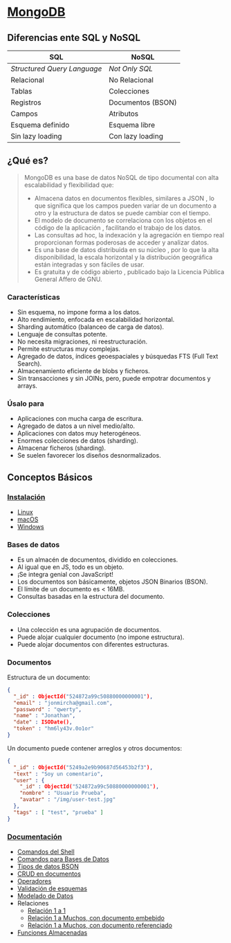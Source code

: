 # [MongoDB](https://www.mongodb.com/)

## Diferencias ente SQL y NoSQL

SQL | NoSQL
-- | --
_Structured Query Language_ | _Not Only SQL_
Relacional | No Relacional
Tablas | Colecciones
Registros | Documentos (BSON)
Campos | Atributos
Esquema definido | Esquema libre
Sin lazy loading | Con lazy loading

## ¿Qué es?

> MongoDB es una base de datos NoSQL de tipo documental con alta escalabilidad y flexibilidad que:
> * Almacena datos en documentos flexibles, similares a JSON , lo que significa que los campos pueden variar de un documento a otro y la estructura de datos se puede cambiar con el tiempo.
> * El modelo de documento se correlaciona con los objetos en el código de la aplicación , facilitando el trabajo de los datos.
> * Las consultas ad hoc, la indexación y la agregación en tiempo real proporcionan formas poderosas de acceder y analizar datos.
> * Es una base de datos distribuida en su núcleo , por lo que la alta disponibilidad, la escala horizontal y la distribución geográfica están integradas y son fáciles de usar.
> * Es gratuita y de código abierto , publicado bajo la Licencia Pública General Affero de GNU.

### Características

* Sin esquema, no impone forma a los datos.
* Alto rendimiento, enfocada en escalabilidad horizontal.
* Sharding automático (balanceo de carga de datos).
* Lenguaje de consultas potente.
* No necesita migraciones, ni reestructuración.
* Permite estructuras muy complejas.
* Agregado de datos, índices geoespaciales y búsquedas FTS (Full Text Search).
* Almacenamiento eficiente de blobs y ficheros.
* Sin transacciones y sin JOINs, pero, puede empotrar documentos y arrays.

### Úsalo para

* Aplicaciones con mucha carga de escritura.
* Agregado de datos a un nivel medio/alto.
* Aplicaciones con datos muy heterogéneos.
* Enormes colecciones de datos (sharding).
* Almacenar ficheros (sharding).
* Se suelen favorecer los diseños desnormalizados.

## Conceptos Básicos

### [Instalación](https://www.mongodb.com/download-center?jmp=nav#community)

* [Linux](https://docs.mongodb.com/manual/administration/install-on-linux/)
* [macOS](https://docs.mongodb.com/manual/tutorial/install-mongodb-on-os-x/)
* [Windows](https://docs.mongodb.com/manual/tutorial/install-mongodb-on-windows/)

### Bases de datos

* Es un almacén de documentos, dividido en colecciones.
* Al igual que en JS, todo es un objeto.
* ¡Se integra genial con JavaScript!
* Los documentos son básicamente, objetos JSON Binarios (BSON).
* El límite de un documento es < 16MB.
* Consultas basadas en la estructura del documento.

### Colecciones

* Una colección es una agrupación de documentos.
* Puede alojar cualquier documento (no impone estructura).
* Puede alojar documentos con diferentes estructuras.

### Documentos

Estructura de un documento:

```json
{
  "_id" : ObjectId("524872a99c50880000000001"),
  "email" : "jonmircha@gmail.com",
  "password" : "qwerty",
  "name" : "Jonathan",
  "date" : ISODate(),
  "token" : "hm6ly43v.0o1or"
}
```

Un documento puede contener arreglos y otros documentos:

```json
{
  "_id" : ObjectId("5249a2e9b90687d56453b2f3"),
  "text" : "Soy un comentario",
  "user" : {
    "_id" : ObjectId("524872a99c50880000000001"),
    "nombre" : "Usuario Prueba",
    "avatar" : "/img/user-test.jpg"
  },
  "tags" : [ "test", "prueba" ]
}
```

### [Documentación](https://docs.mongodb.com/manual/)

* [Comandos del Shell](https://docs.mongodb.com/manual/reference/method/)
* [Comandos para Bases de Datos](https://docs.mongodb.com/manual/reference/command/)
* [Tipos de datos BSON](https://docs.mongodb.com/manual/reference/bson-types/index.html)
* [CRUD en documentos](https://docs.mongodb.com/manual/crud/)
* [Operadores](https://docs.mongodb.com/manual/reference/operator/)
* [Validación de esquemas](https://docs.mongodb.com/manual/core/schema-validation/)
* [Modelado de Datos](https://docs.mongodb.com/manual/core/data-model-design/)
* Relaciones
  * [Relación 1 a 1](https://docs.mongodb.com/manual/tutorial/model-embedded-one-to-one-relationships-between-documents/)
  * [Relación 1 a Muchos, con documento embebido](https://docs.mongodb.com/manual/tutorial/model-embedded-one-to-many-relationships-between-documents/)
  * [Relación 1 a Muchos, con documento referenciado](https://docs.mongodb.com/manual/tutorial/model-referenced-one-to-many-relationships-between-documents/)
* [Funciones Almacenadas](https://docs.mongodb.com/manual/tutorial/store-javascript-function-on-server/index.html)

